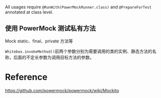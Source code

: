 All usages require `@RunWith(PowerMockRunner.class)` and `@PrepareForTest` annotated at class level.



## 使用 PowerMock 测试私有方法

Mock static、final、private 方法等

`Whitebox.invokeMethod()`前两个参数分别为需要调用的类的实例、静态方法的名称，后面的不定长参数为调用目标方法的参数。



# Reference 

https://github.com/powermock/powermock/wiki/Mockito

